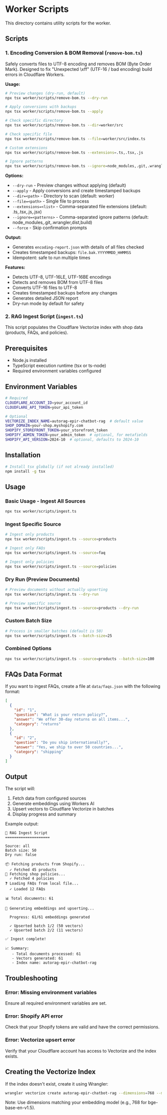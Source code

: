 # Worker Scripts

This directory contains utility scripts for the worker.

## Scripts

### 1. Encoding Conversion & BOM Removal (`remove-bom.ts`)

Safely converts files to UTF-8 encoding and removes BOM (Byte Order Mark). Designed to fix "Unexpected \xff" (UTF-16 / bad encoding) build errors in Cloudflare Workers.

**Usage:**

```bash
# Preview changes (dry-run, default)
npx tsx worker/scripts/remove-bom.ts --dry-run

# Apply conversions with backups
npx tsx worker/scripts/remove-bom.ts --apply

# Check specific directory
npx tsx worker/scripts/remove-bom.ts --dir=worker/src

# Check specific file
npx tsx worker/scripts/remove-bom.ts --file=worker/src/index.ts

# Custom extensions
npx tsx worker/scripts/remove-bom.ts --extensions=.ts,.tsx,.js

# Ignore patterns
npx tsx worker/scripts/remove-bom.ts --ignore=node_modules,.git,.wrangler
```

**Options:**

- `--dry-run` - Preview changes without applying (default)
- `--apply` - Apply conversions and create timestamped backups
- `--dir=<path>` - Directory to scan (default: worker)
- `--file=<path>` - Single file to process
- `--extensions=<list>` - Comma-separated file extensions (default: .ts,.tsx,.js,.jsx)
- `--ignore=<patterns>` - Comma-separated ignore patterns (default: node_modules,.git,.wrangler,dist,build)
- `--force` - Skip confirmation prompts

**Output:**

- Generates `encoding-report.json` with details of all files checked
- Creates timestamped backups: `file.bak.YYYYMMDD_HHMMSS`
- Idempotent: safe to run multiple times

**Features:**

- Detects UTF-8, UTF-16LE, UTF-16BE encodings
- Detects and removes BOM from UTF-8 files
- Converts UTF-16 files to UTF-8
- Creates timestamped backups before any changes
- Generates detailed JSON report
- Dry-run mode by default for safety

### 2. RAG Ingest Script (`ingest.ts`)

This script populates the Cloudflare Vectorize index with shop data (products, FAQs, and policies).

## Prerequisites

- Node.js installed
- TypeScript execution runtime (tsx or ts-node)
- Required environment variables configured

## Environment Variables

```bash
# Required
CLOUDFLARE_ACCOUNT_ID=your_account_id
CLOUDFLARE_API_TOKEN=your_api_token

# Optional
VECTORIZE_INDEX_NAME=autorag-epir-chatbot-rag  # default value
SHOP_DOMAIN=your-shop.myshopify.com
SHOPIFY_STOREFRONT_TOKEN=your_storefront_token
SHOPIFY_ADMIN_TOKEN=your_admin_token  # optional, for metafields
SHOPIFY_API_VERSION=2024-10  # optional, defaults to 2024-10
```

## Installation

```bash
# Install tsx globally (if not already installed)
npm install -g tsx
```

## Usage

### Basic Usage - Ingest All Sources

```bash
npx tsx worker/scripts/ingest.ts
```

### Ingest Specific Source

```bash
# Ingest only products
npx tsx worker/scripts/ingest.ts --source=products

# Ingest only FAQs
npx tsx worker/scripts/ingest.ts --source=faq

# Ingest only policies
npx tsx worker/scripts/ingest.ts --source=policies
```

### Dry Run (Preview Documents)

```bash
# Preview documents without actually upserting
npx tsx worker/scripts/ingest.ts --dry-run

# Preview specific source
npx tsx worker/scripts/ingest.ts --source=products --dry-run
```

### Custom Batch Size

```bash
# Process in smaller batches (default is 50)
npx tsx worker/scripts/ingest.ts --batch-size=25
```

### Combined Options

```bash
npx tsx worker/scripts/ingest.ts --source=products --batch-size=100
```

## FAQs Data Format

If you want to ingest FAQs, create a file at `data/faqs.json` with the following format:

```json
[
  {
    "id": "1",
    "question": "What is your return policy?",
    "answer": "We offer 30-day returns on all items...",
    "category": "returns"
  },
  {
    "id": "2",
    "question": "Do you ship internationally?",
    "answer": "Yes, we ship to over 50 countries...",
    "category": "shipping"
  }
]
```

## Output

The script will:
1. Fetch data from configured sources
2. Generate embeddings using Workers AI
3. Upsert vectors to Cloudflare Vectorize in batches
4. Display progress and summary

Example output:
```
🚀 RAG Ingest Script
====================

Source: all
Batch size: 50
Dry run: false

📦 Fetching products from Shopify...
  ✓ Fetched 45 products
📄 Fetching shop policies...
  ✓ Fetched 4 policies
❓ Loading FAQs from local file...
  ✓ Loaded 12 FAQs

📊 Total documents: 61

🧮 Generating embeddings and upserting...

  Progress: 61/61 embeddings generated

  ✓ Upserted batch 1/2 (50 vectors)
  ✓ Upserted batch 2/2 (11 vectors)

✅ Ingest complete!

📈 Summary:
   - Total documents processed: 61
   - Vectors generated: 61
   - Index name: autorag-epir-chatbot-rag
```

## Troubleshooting

### Error: Missing environment variables
Ensure all required environment variables are set.

### Error: Shopify API error
Check that your Shopify tokens are valid and have the correct permissions.

### Error: Vectorize upsert error
Verify that your Cloudflare account has access to Vectorize and the index exists.

## Creating the Vectorize Index

If the index doesn't exist, create it using Wrangler:

```bash
wrangler vectorize create autorag-epir-chatbot-rag --dimensions=768 --metric=cosine
```

Note: Use dimensions matching your embedding model (e.g., 768 for bge-base-en-v1.5).
